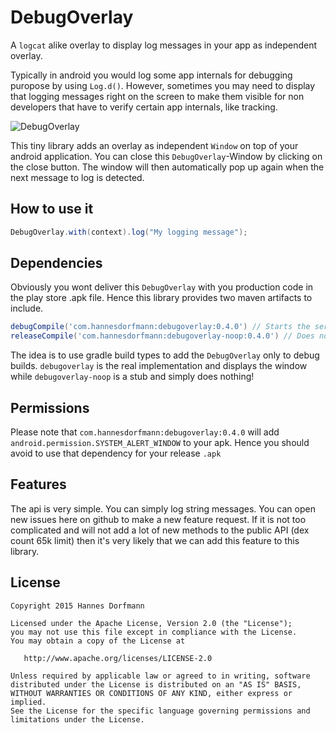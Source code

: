 # DebugOverlay
A `logcat` alike overlay to display log messages in your app as independent overlay.

Typically in android you would log some app internals for debugging puropose by using `Log.d()`. However, sometimes you may need to display that logging messages right on the screen to make them visible for non developers that have to verify certain app internals, like tracking.

![DebugOverlay](http://hannesdorfmann.com/images/debugoverlay.png)

This tiny library adds an overlay as independent `Window` on top of your android application. You can close this `DebugOverlay`-Window by clicking on the close button. The window will then automatically pop up again when the next message to log is detected.

## How to use it
```java
DebugOverlay.with(context).log("My logging message");
```

## Dependencies
Obviously you wont deliver this `DebugOverlay` with you production code in the play store .apk file. Hence this library provides two maven artifacts to include.
```groovy
debugCompile('com.hannesdorfmann:debugoverlay:0.4.0') // Starts the service and displays the overlay
releaseCompile('com.hannesdorfmann:debugoverlay-noop:0.4.0') // Does nothing
```

The idea is to use gradle build types to add the `DebugOverlay` only to debug builds.
`debugoverlay` is the real implementation and displays the window while `debugoverlay-noop` is a stub and simply does nothing!

## Permissions
Please note that `com.hannesdorfmann:debugoverlay:0.4.0` will add `android.permission.SYSTEM_ALERT_WINDOW` to your apk. Hence you should avoid to use that dependency for your release `.apk`

## Features
The api is very simple. You can simply log string messages. You can open new issues here on github to make a new feature request. If it is not too complicated and will not add a lot of new methods to the public API (dex count 65k limit) then it's very likely that we can add this feature to this library.

## License
```
Copyright 2015 Hannes Dorfmann

Licensed under the Apache License, Version 2.0 (the "License");
you may not use this file except in compliance with the License.
You may obtain a copy of the License at

   http://www.apache.org/licenses/LICENSE-2.0

Unless required by applicable law or agreed to in writing, software
distributed under the License is distributed on an "AS IS" BASIS,
WITHOUT WARRANTIES OR CONDITIONS OF ANY KIND, either express or implied.
See the License for the specific language governing permissions and
limitations under the License.
```
